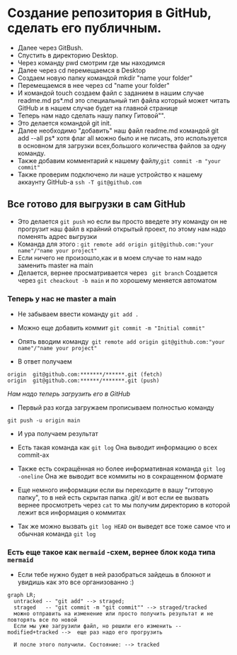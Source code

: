 # Cоздание репозитория в GitHub, сделать его публичным. 
- Далее через GitBush.
- Спустить в директорию Desktop. 
- Через команду pwd смотрим где мы находимся 
- Далее через cd перемещаемся в Desktop
- Создаем новую папку командой mkdir "name your folder"
- Перемещаемся в нее через cd "name your folder"
- И командой touch создаем файл с заданием в нашим случае readme.md
 ps*.md это специальный тип файла который может читать GitHub и в нашем случае будет на главной странице 
- Теперь нам надо сделать нашу папку Гитовой"".
- Это делается командой git init.
- Далее  необходимо "добавить" наш файл readme.md командой git add --all
ps* хотя  флаг all можно было и не писать, это используется в основном для загрузки всех,большого количества файлов за одну команду.
- Также добавим комментарий к нашему файлу,``` git commit -m "your commit" ```
- Также проверим подключено ли наше устройство к нашему аккаунту GitHub-a
```ssh -T git@github.com```
## Все готово для выгрузки в сам GitHub
- Это делается ```git push``` но если вы просто введете эту команду он не прогрузит наш файл в крайний открытый проект, по этому нам надо поменять адрес выгрузки 
- Команда для этого : 
```git remote add origin git@github.com:"your name"/"name your project"```
- Если ничего не произошло,как и в моем случае то нам надо заменить master на main
- Делается, вернее просматривается  через
``` git branch```
Создается через ``` git cheackout -b main ``` и по хорошему меняется автоматом 
### Теперь у нас не master а main
- Не забываем ввести команду ```git add .```
- Можно еще добавить коммит 
```git commit -m "Initial commit" ```

- Опять вводим команду``` git remote add origin git@github.com:"your name"/"name your project"```

- В ответ получаем 
```
origin  git@github.com:*******/******.git (fetch)  
origin  git@github.com:******/*******.git (push)
```

*Нам надо теперь загрузить его в GitHub* 
- Первый раз когда загружаем прописываем полностью команду
``` 
git push -u origin main
```
- И ура получаем результат 


- Есть такая команда как ```git log```
  Она выводит информацию о всех  commit-ах
- Также есть сокращённая но более информативная команда ```git log -oneline```
  Она же выводит все коммиты  но в сокращенном формате
- Еще немного информации если вы переходите в вашу "гитовую папку", то в ней 
  есть скрытая папка .git/ и вот если ее вызвать вернее просмотреть через ```cat```
  то мы получим директорию в которой лежит вся информация о коммитах 
- Так же можно вызвать ```git log HEAD``` он выведет все тоже самое что и обычная команда ```git log```
### Есть еще такое как ```mermaid``` -схем, вернее блок кода типа ```mermaid```
- Если тебе нужно будет в ней разобраться зайдешь в блокнот и увидишь как это все организованно :)

```mermaid
graph LR;
  untracked -- "git add" --> straged;
  straged   -- "git commit -m "git commit"" --> straged/tracked
  можно отправить на изменение или просто получить результат и не повторять все по новой
  Если мы уже загрузили файл, но решили его изменить --  modified+tracked -->  еще раз надо его прогрузить 
  
  И после этого получили. Состояние: --> tracked 

```





  